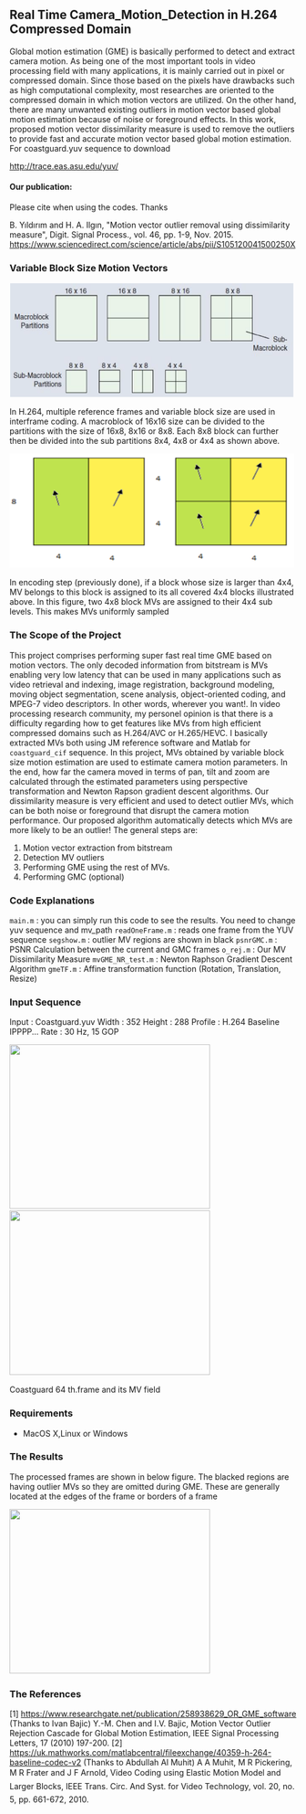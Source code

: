 ## Real Time Camera_Motion_Detection in H.264 Compressed Domain

Global motion estimation (GME) is basically performed to detect and extract camera motion. As being one of the most important tools in video processing field with many applications, it is mainly carried out in pixel or compressed domain. Since those based on the pixels have drawbacks such as high computational complexity, most researches are oriented to the compressed domain in which motion vectors are utilized.  On the other hand, there are many unwanted existing outliers in motion vector based global motion estimation because of noise or foreground effects. In this work, proposed motion vector dissimilarity measure is used to remove the outliers to provide fast and accurate motion vector based global motion estimation. For coastguard.yuv sequence to download

http://trace.eas.asu.edu/yuv/

#### Our publication: 
Please cite when using the codes. Thanks

B. Yıldırım and H. A. Ilgın, "Motion vector outlier removal using dissimilarity measure", Digit. Signal Process., vol. 46, pp. 1-9, Nov. 2015.
https://www.sciencedirect.com/science/article/abs/pii/S105120041500250X

### Variable Block Size Motion Vectors 

<img src="https://github.com/burak0006/Camera_Motion_Detection/blob/main/images/mbpartitions.png?raw=true" width = "500" height = "200"/>

In H.264, multiple reference frames and variable block size are used in interframe coding. A macroblock of 16x16 size can be divided to the partitions with the size of 16x8, 8x16 or 8x8.  Each 8x8 block can further then be divided into the sub partitions 8x4, 4x8 or 4x4 as shown above.

<img src="https://github.com/burak0006/Camera_Motion_Detection/blob/main/images/blockmv.png?raw=true" width = "500" height = "200"/>

In encoding step (previously done), if a block whose size is larger than 4x4, MV belongs to this block is assigned to its all covered 4x4 blocks illustrated above. In this figure, two  4x8  block  MVs  are  assigned  to  their  4x4  sub levels.  This  makes  MVs  uniformly  sampled

### The Scope of the Project

This project comprises performing super fast real time GME based on motion vectors. The only decoded information from bitstream is MVs enabling very low latency that can be used in many applications such as video retrieval and indexing, image registration, background modeling, moving object segmentation, scene analysis, object-oriented coding, and MPEG-7 video descriptors. In other words, wherever you want!. In video processing research community, my personel opinion is that there is a difficulty regarding how to get features like MVs from high efficient compressed domains such as H.264/AVC or H.265/HEVC. I basically extracted MVs both using JM reference software and Matlab for ```coastguard_cif``` sequence. In this project, MVs obtained by variable block size motion estimation are used to estimate camera motion parameters. In the end, how far the camera moved in terms of pan, tilt and zoom are calculated through the estimated parameters using perspective transformation and Newton Rapson gradient descent algorithms. Our dissimilarity measure is very efficient and used to detect outlier MVs, which can be both noise or foreground that disrupt the camera motion performance. Our proposed algorithm automatically detects which MVs are more likely to be an outlier! The general steps are:

1. Motion vector extraction from bitstream
2. Detection MV outliers
3. Performing GME using the rest of MVs.
4. Performing GMC (optional)

### Code Explanations

```main.m```          : you can simply run this code to see the results. You need to change yuv sequence and mv_path
```readOneFrame.m```  : reads one frame from the YUV sequence
```segshow.m```       : outlier MV regions are shown in black 
```psnrGMC.m```       : PSNR Calculation between the current and GMC frames
```o_rej.m```         : Our MV Dissimilarity Measure
```mvGME_NR_test.m``` : Newton Raphson Gradient Descent Algorithm
```gmeTF.m```         : Affine transformation function (Rotation, Translation, Resize)

### Input Sequence

Input     : Coastguard.yuv
Width     : 352
Height    : 288
Profile   : H.264 Baseline IPPPP...
Rate      : 30 Hz, 15 GOP

<img src="https://github.com/burak0006/Camera_Motion_Detection/blob/main/images/coastguard_frame64.png?raw=true" width = "352" height = "288"/> <img src="https://github.com/burak0006/Camera_Motion_Detection/blob/main/images/coastguard_frame_64mvs.png?raw=true" width = "352" height = "288"/> 

Coastguard 64 th.frame and its MV field

### Requirements

- MacOS X,Linux or Windows

### The Results 

The processed frames are shown in below figure. The blacked regions are having outlier MVs so they are omitted during GME. These are generally located at the edges of the frame or borders of a frame 

<img src="https://github.com/burak0006/Camera_Motion_Detection/blob/main/images/coastguardprocessed.gif?raw=true" width = "352" height = "288"/>

### The References

[1] https://www.researchgate.net/publication/258938629_OR_GME_software
(Thanks to Ivan Bajic)
Y.-M. Chen and I.V. Bajic, Motion Vector Outlier Rejection Cascade for Global Motion Estimation, IEEE Signal Processing Letters, 17 (2010) 197-200.
[2] https://uk.mathworks.com/matlabcentral/fileexchange/40359-h-264-baseline-codec-v2
(Thanks to Abdullah Al Muhit)
A A Muhit, M R Pickering, M R Frater and J F Arnold, Video Coding using Elastic Motion Model and Larger Blocks, IEEE Trans. Circ. And Syst. for Video Technology, vol. 20, no. 5, pp. 661-672, 2010.
